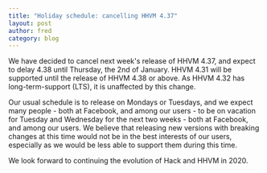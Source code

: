 ```yaml
---
title: "Holiday schedule: cancelling HHVM 4.37"
layout: post
author: fred
category: blog
---
```


We have decided to cancel next week's release of HHVM 4.37, and expect to delay
4.38 until Thursday, the 2nd of January. HHVM 4.31 will be supported until the
release of HHVM 4.38 or above. As HHVM 4.32 has long-term-support (LTS), it is
unaffected by this change.

Our usual schedule is to release on Mondays or Tuesdays, and we expect many
people - both at Facebook, and among our users - to be on vacation for Tuesday
and Wednesday for the next two weeks - both at Facebook, and among our users. We
believe that releasing new versions with breaking changes at this time would not
be in the best interests of our users, especially as we would be less able to
support them during this time.

We look forward to continuing the evolution of Hack and HHVM in 2020.
